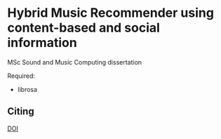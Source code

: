 # Hybrid Music Recommender using content-based and social information
MSc Sound and Music Computing dissertation

Required:
- librosa

## Citing
[DOI](http://dx.doi.org/10.1109/ICASSP.2016.7472151)